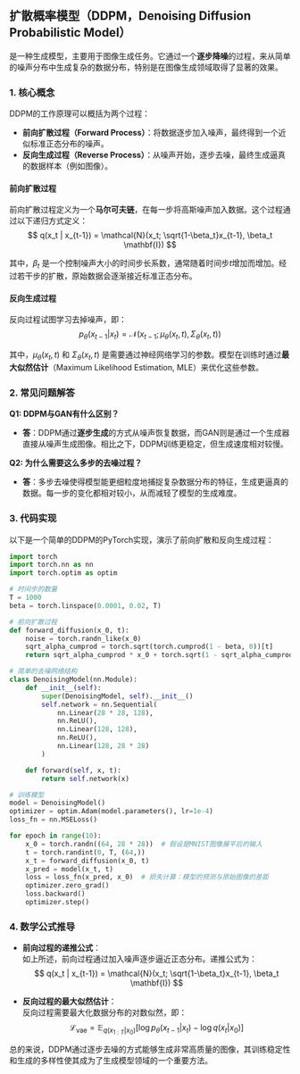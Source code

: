 ## 扩散概率模型（**DDPM**，**Denoising Diffusion Probabilistic Model**）
是一种生成模型，主要用于图像生成任务。它通过一个**逐步降噪**的过程，来从简单的噪声分布中生成复杂的数据分布，特别是在图像生成领域取得了显著的效果。

### 1. 核心概念
DDPM的工作原理可以概括为两个过程：
- **前向扩散过程（Forward Process）**：将数据逐步加入噪声，最终得到一个近似标准正态分布的噪声。
- **反向生成过程（Reverse Process）**：从噪声开始，逐步去噪，最终生成逼真的数据样本（例如图像）。

#### 前向扩散过程
前向扩散过程定义为一个**马尔可夫链**，在每一步将高斯噪声加入数据。这个过程通过以下递归方式定义：
$$ q(x_t | x_{t-1}) = \mathcal{N}(x_t; \sqrt{1-\beta_t}x_{t-1}, \beta_t \mathbf{I}) $$

其中，$\beta_t$ 是一个控制噪声大小的时间步长系数，通常随着时间步$t$增加而增加。经过若干步的扩散，原始数据会逐渐接近标准正态分布。

#### 反向生成过程
反向过程试图学习去掉噪声，即：
$$ p_\theta(x_{t-1} | x_t) = \mathcal{N}(x_{t-1}; \mu_\theta(x_t, t), \Sigma_\theta(x_t, t)) $$

其中，$\mu_\theta(x_t, t)$ 和 $\Sigma_\theta(x_t, t)$ 是需要通过神经网络学习的参数。模型在训练时通过**最大似然估计**（Maximum Likelihood Estimation, MLE）来优化这些参数。

### 2. 常见问题解答
**Q1: DDPM与GAN有什么区别？**
- **答**：DDPM通过**逐步生成**的方式从噪声恢复数据，而GAN则是通过一个生成器直接从噪声生成图像。相比之下，DDPM训练更稳定，但生成速度相对较慢。

**Q2: 为什么需要这么多步的去噪过程？**
- **答**：多步去噪使得模型能更细粒度地捕捉复杂数据分布的特征，生成更逼真的数据。每一步的变化都相对较小，从而减轻了模型的生成难度。

### 3. 代码实现

以下是一个简单的DDPM的PyTorch实现，演示了前向扩散和反向生成过程：

```python
import torch
import torch.nn as nn
import torch.optim as optim

# 时间步的数量
T = 1000
beta = torch.linspace(0.0001, 0.02, T)

# 前向扩散过程
def forward_diffusion(x_0, t):
    noise = torch.randn_like(x_0)
    sqrt_alpha_cumprod = torch.sqrt(torch.cumprod(1 - beta, 0))[t]
    return sqrt_alpha_cumprod * x_0 + torch.sqrt(1 - sqrt_alpha_cumprod**2) * noise

# 简单的去噪网络结构
class DenoisingModel(nn.Module):
    def __init__(self):
        super(DenoisingModel, self).__init__()
        self.network = nn.Sequential(
            nn.Linear(28 * 28, 128),
            nn.ReLU(),
            nn.Linear(128, 128),
            nn.ReLU(),
            nn.Linear(128, 28 * 28)
        )

    def forward(self, x, t):
        return self.network(x)

# 训练模型
model = DenoisingModel()
optimizer = optim.Adam(model.parameters(), lr=1e-4)
loss_fn = nn.MSELoss()

for epoch in range(10):
    x_0 = torch.randn((64, 28 * 28))  # 假设是MNIST图像展平后的输入
    t = torch.randint(0, T, (64,))
    x_t = forward_diffusion(x_0, t)
    x_pred = model(x_t, t)
    loss = loss_fn(x_pred, x_0)  # 损失计算：模型的预测与原始图像的差距
    optimizer.zero_grad()
    loss.backward()
    optimizer.step()
```

### 4. 数学公式推导

- **前向过程的递推公式**：  
  如上所述，前向过程通过加入噪声逐步逼近正态分布。递推公式为：
  $$ q(x_t | x_{t-1}) = \mathcal{N}(x_t; \sqrt{1-\beta_t}x_{t-1}, \beta_t \mathbf{I}) $$

- **反向过程的最大似然估计**：  
  反向过程需要最大化数据分布的对数似然，即：
  $$ \mathcal{L}_{\text{vae}} = \mathbb{E}_{q(x_{1:T}|x_0)} \left[ \log p_\theta(x_{t-1} | x_t) - \log q(x_t | x_0) \right] $$

总的来说，DDPM通过逐步去噪的方式能够生成非常高质量的图像，其训练稳定性和生成的多样性使其成为了生成模型领域的一个重要方法。